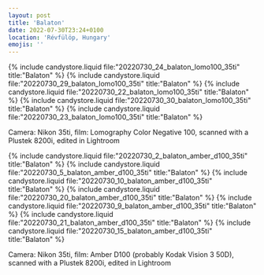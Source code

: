 ```yaml
---
layout: post
title: 'Balaton'
date: 2022-07-30T23:24+0100
location: 'Révfülöp, Hungary'
emojis: ''
---
```


{% include candystore.liquid file:"20220730_24_balaton_lomo100_35ti" title:"Balaton" %}
{% include candystore.liquid file:"20220730_29_balaton_lomo100_35ti" title:"Balaton" %}
{% include candystore.liquid file:"20220730_22_balaton_lomo100_35ti" title:"Balaton" %}
{% include candystore.liquid file:"20220730_30_balaton_lomo100_35ti" title:"Balaton" %}
{% include candystore.liquid file:"20220730_23_balaton_lomo100_35ti" title:"Balaton" %}

Camera: Nikon 35ti, film: Lomography Color Negative 100, scanned with a Plustek 8200i, edited in Lightroom

{% include candystore.liquid file:"20220730_2_balaton_amber_d100_35ti" title:"Balaton" %}
{% include candystore.liquid file:"20220730_5_balaton_amber_d100_35ti" title:"Balaton" %}
{% include candystore.liquid file:"20220730_10_balaton_amber_d100_35ti" title:"Balaton" %}
{% include candystore.liquid file:"20220730_20_balaton_amber_d100_35ti" title:"Balaton" %}
{% include candystore.liquid file:"20220730_9_balaton_amber_d100_35ti" title:"Balaton" %}
{% include candystore.liquid file:"20220730_21_balaton_amber_d100_35ti" title:"Balaton" %}
{% include candystore.liquid file:"20220730_15_balaton_amber_d100_35ti" title:"Balaton" %}

Camera: Nikon 35ti, film: Amber D100 (probably Kodak Vision 3 50D), scanned with a Plustek 8200i, edited in Lightroom